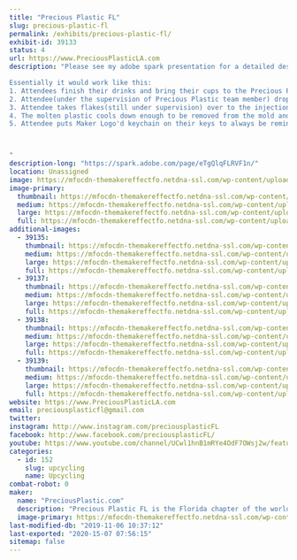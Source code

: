 ```yaml
---
title: "Precious Plastic FL"
slug: precious-plastic-fl
permalink: /exhibits/precious-plastic-fl/
exhibit-id: 39133
status: 4
url: https://www.PreciousPlasticLA.com
description: "Please see my adobe spark presentation for a detailed description of the project.

Essentially it would work like this:
1. Attendees finish their drinks and bring their cups to the Precious Plastic station/and or RecycleMobile(16ft trailer outfitted with all the machines we are currently building)
2. Attendee(under the supervision of Precious Plastic team member) drops the cup in the hopper of the Precious Plastic shredder, watches it shredded into tiny flakes
3. Attendee takes flakes(still under supervision) over to the injection molding machine and pours the flakes down into the tube. After about 2 minutes the plastic is hot enough to inject and the attendee pulls down on the lever to inject the plastic into the mold of their choice
4. The molten plastic cools down enough to be removed from the mold and the Attendee receives their one-of-a-kind work of art that they made from the cup they were just drinking out of
5. Attendee puts Maker Logo'd keychain on their keys to always be reminded of the eye-opening experience they had at the MakeFaire and the potential of using would be wasted material to create a new piece of art, on the spot. 



"
description-long: "https://spark.adobe.com/page/eTgQlqFLRVF1n/"
location: Unassigned
image: https://mfocdn-themakereffectfo.netdna-ssl.com/wp-content/uploads/2019/10/29062628_10111531652213373_8093618080522140642_n-1.jpg
image-primary:
  thumbnail: https://mfocdn-themakereffectfo.netdna-ssl.com/wp-content/uploads/2019/10/29062628_10111531652213373_8093618080522140642_n-1-150x150.jpg
  medium: https://mfocdn-themakereffectfo.netdna-ssl.com/wp-content/uploads/2019/10/29062628_10111531652213373_8093618080522140642_n-1-300x300.jpg
  large: https://mfocdn-themakereffectfo.netdna-ssl.com/wp-content/uploads/2019/10/29062628_10111531652213373_8093618080522140642_n-1.jpg
  full: https://mfocdn-themakereffectfo.netdna-ssl.com/wp-content/uploads/2019/10/29062628_10111531652213373_8093618080522140642_n-1.jpg
additional-images:
  - 39135:
    thumbnail: https://mfocdn-themakereffectfo.netdna-ssl.com/wp-content/uploads/2019/10/Marcusandyoungfanat747warehouse-150x150.png
    medium: https://mfocdn-themakereffectfo.netdna-ssl.com/wp-content/uploads/2019/10/Marcusandyoungfanat747warehouse-238x300.png
    large: https://mfocdn-themakereffectfo.netdna-ssl.com/wp-content/uploads/2019/10/Marcusandyoungfanat747warehouse.png
    full: https://mfocdn-themakereffectfo.netdna-ssl.com/wp-content/uploads/2019/10/Marcusandyoungfanat747warehouse.png
  - 39137:
    thumbnail: https://mfocdn-themakereffectfo.netdna-ssl.com/wp-content/uploads/2019/10/asiangirlswithkeychains2-150x150.jpg
    medium: https://mfocdn-themakereffectfo.netdna-ssl.com/wp-content/uploads/2019/10/asiangirlswithkeychains2-225x300.jpg
    large: https://mfocdn-themakereffectfo.netdna-ssl.com/wp-content/uploads/2019/10/asiangirlswithkeychains2-768x1024.jpg
    full: https://mfocdn-themakereffectfo.netdna-ssl.com/wp-content/uploads/2019/10/asiangirlswithkeychains2.jpg
  - 39138:
    thumbnail: https://mfocdn-themakereffectfo.netdna-ssl.com/wp-content/uploads/2019/10/54059481918__FAC7BDA0-94E7-4FF9-A9D8-65ECF5916DD8-150x150.jpg
    medium: https://mfocdn-themakereffectfo.netdna-ssl.com/wp-content/uploads/2019/10/54059481918__FAC7BDA0-94E7-4FF9-A9D8-65ECF5916DD8-225x300.jpg
    large: https://mfocdn-themakereffectfo.netdna-ssl.com/wp-content/uploads/2019/10/54059481918__FAC7BDA0-94E7-4FF9-A9D8-65ECF5916DD8-768x1024.jpg
    full: https://mfocdn-themakereffectfo.netdna-ssl.com/wp-content/uploads/2019/10/54059481918__FAC7BDA0-94E7-4FF9-A9D8-65ECF5916DD8.jpg
  - 39139:
    thumbnail: https://mfocdn-themakereffectfo.netdna-ssl.com/wp-content/uploads/2019/10/just-keychains-cropped-150x150.jpg
    medium: https://mfocdn-themakereffectfo.netdna-ssl.com/wp-content/uploads/2019/10/just-keychains-cropped-300x168.jpg
    large: https://mfocdn-themakereffectfo.netdna-ssl.com/wp-content/uploads/2019/10/just-keychains-cropped-1024x572.jpg
    full: https://mfocdn-themakereffectfo.netdna-ssl.com/wp-content/uploads/2019/10/just-keychains-cropped.jpg
website: https://www.PreciousPlasticLA.com
email: preciousplasticfl@gmail.com
twitter: 
instagram: http://www.instagram.com/preciousplasticFL
facebook: http://www.facebook.com/preciousplasticFL/
youtube: https://www.youtube.com/channel/UCwl1hnB1mRYe4OdF7OWsj2w/featured
categories:
  - id: 152
    slug: upcycling
    name: Upcycling
combat-robot: 0
maker:
  name: "PreciousPlastic.com"
  description: "Precious Plastic FL is the Florida chapter of the worldwide DIY open-source recycling project. Partner project of Precious Plastic LA we focus on events activation to showcase our machines and their capabilities. "
  image-primary: https://mfocdn-themakereffectfo.netdna-ssl.com/wp-content/uploads/2019/10/ppfllogoforprintv2-300x300.jpg
last-modified-db: "2019-11-06 10:37:12"
last-exported: "2020-15-07 07:56:15"
sitemap: false
---
```

